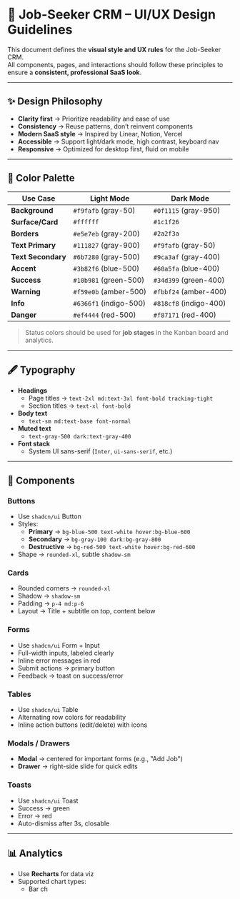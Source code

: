 # 🎨 Job-Seeker CRM – UI/UX Design Guidelines

This document defines the **visual style and UX rules** for the Job-Seeker CRM.  
All components, pages, and interactions should follow these principles to ensure a **consistent, professional SaaS look**.

---

## ✨ Design Philosophy

- **Clarity first** → Prioritize readability and ease of use
- **Consistency** → Reuse patterns, don’t reinvent components
- **Modern SaaS style** → Inspired by Linear, Notion, Vercel
- **Accessible** → Support light/dark mode, high contrast, keyboard nav
- **Responsive** → Optimized for desktop first, fluid on mobile

---

## 🎨 Color Palette

| Use Case           | Light Mode             | Dark Mode              |
| ------------------ | ---------------------- | ---------------------- |
| **Background**     | `#f9fafb` (gray-50)    | `#0f1115` (gray-950)   |
| **Surface/Card**   | `#ffffff`              | `#1c1f26`              |
| **Borders**        | `#e5e7eb` (gray-200)   | `#2a2f3a`              |
| **Text Primary**   | `#111827` (gray-900)   | `#f9fafb` (gray-50)    |
| **Text Secondary** | `#6b7280` (gray-500)   | `#9ca3af` (gray-400)   |
| **Accent**         | `#3b82f6` (blue-500)   | `#60a5fa` (blue-400)   |
| **Success**        | `#10b981` (green-500)  | `#34d399` (green-400)  |
| **Warning**        | `#f59e0b` (amber-500)  | `#fbbf24` (amber-400)  |
| **Info**           | `#6366f1` (indigo-500) | `#818cf8` (indigo-400) |
| **Danger**         | `#ef4444` (red-500)    | `#f87171` (red-400)    |

> Status colors should be used for **job stages** in the Kanban board and analytics.

---

## 🖋️ Typography

- **Headings**
  - Page titles → `text-2xl md:text-3xl font-bold tracking-tight`
  - Section titles → `text-xl font-bold`
- **Body text**
  - `text-sm md:text-base font-normal`
- **Muted text**
  - `text-gray-500 dark:text-gray-400`
- **Font stack**
  - System UI sans-serif (`Inter`, `ui-sans-serif`, etc.)

---

## 🧩 Components

### Buttons

- Use `shadcn/ui` Button
- Styles:
  - **Primary** → `bg-blue-500 text-white hover:bg-blue-600`
  - **Secondary** → `bg-gray-100 dark:bg-gray-800`
  - **Destructive** → `bg-red-500 text-white hover:bg-red-600`
- Shape → `rounded-xl`, subtle `shadow-sm`

### Cards

- Rounded corners → `rounded-xl`
- Shadow → `shadow-sm`
- Padding → `p-4 md:p-6`
- Layout → Title + subtitle on top, content below

### Forms

- Use `shadcn/ui` Form + Input
- Full-width inputs, labeled clearly
- Inline error messages in red
- Submit actions → primary button
- Feedback → toast on success/error

### Tables

- Use `shadcn/ui` Table
- Alternating row colors for readability
- Inline action buttons (edit/delete) with icons

### Modals / Drawers

- **Modal** → centered for important forms (e.g., "Add Job")
- **Drawer** → right-side slide for quick edits

### Toasts

- Use `shadcn/ui` Toast
- Success → green
- Error → red
- Auto-dismiss after 3s, closable

---

## 📊 Analytics

- Use **Recharts** for data viz
- Supported chart types:
  - Bar ch
